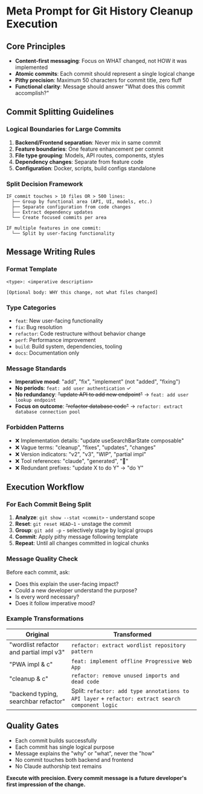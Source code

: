 # Meta Prompt for Git History Cleanup Execution

## **Core Principles**
- **Content-first messaging**: Focus on WHAT changed, not HOW it was implemented
- **Atomic commits**: Each commit should represent a single logical change
- **Pithy precision**: Maximum 50 characters for commit title, zero fluff
- **Functional clarity**: Message should answer "What does this commit accomplish?"

## **Commit Splitting Guidelines**

### **Logical Boundaries for Large Commits**
1. **Backend/Frontend separation**: Never mix in same commit
2. **Feature boundaries**: One feature enhancement per commit
3. **File type grouping**: Models, API routes, components, styles
4. **Dependency changes**: Separate from feature code
5. **Configuration**: Docker, scripts, build configs standalone

### **Split Decision Framework**
```
IF commit touches > 10 files OR > 500 lines:
  ├── Group by functional area (API, UI, models, etc.)
  ├── Separate configuration from code changes  
  ├── Extract dependency updates
  └── Create focused commits per area

IF multiple features in one commit:
  └── Split by user-facing functionality
```

## **Message Writing Rules**

### **Format Template**
```
<type>: <imperative description>

[Optional body: WHY this change, not what files changed]
```

### **Type Categories**
- `feat`: New user-facing functionality
- `fix`: Bug resolution  
- `refactor`: Code restructure without behavior change
- `perf`: Performance improvement
- `build`: Build system, dependencies, tooling
- `docs`: Documentation only

### **Message Standards**
- **Imperative mood**: "add", "fix", "implement" (not "added", "fixing")
- **No periods**: `feat: add user authentication` ✓
- **No redundancy**: ~~"update API to add new endpoint"~~ → `feat: add user lookup endpoint`
- **Focus on outcome**: ~~"refactor database code"~~ → `refactor: extract database connection pool`

### **Forbidden Patterns**
- ❌ Implementation details: "update useSearchBarState composable"
- ❌ Vague terms: "cleanup", "fixes", "updates", "changes"  
- ❌ Version indicators: "v2", "v3", "WIP", "partial impl"
- ❌ Tool references: "claude", "generated", "🤖"
- ❌ Redundant prefixes: "update X to do Y" → "do Y"

## **Execution Workflow**

### **For Each Commit Being Split**
1. **Analyze**: `git show --stat <commit>` - understand scope
2. **Reset**: `git reset HEAD~1` - unstage the commit
3. **Group**: `git add -p` - selectively stage by logical groups
4. **Commit**: Apply pithy message following template
5. **Repeat**: Until all changes committed in logical chunks

### **Message Quality Check**
Before each commit, ask:
- Does this explain the user-facing impact?
- Could a new developer understand the purpose?
- Is every word necessary?
- Does it follow imperative mood?

### **Example Transformations**
| Original | Transformed |
|----------|-------------|
| "wordlist refactor and partial impl v3" | `refactor: extract wordlist repository pattern` |
| "PWA impl & c" | `feat: implement offline Progressive Web App` |
| "cleanup & c" | `refactor: remove unused imports and dead code` |
| "backend typing, searchbar refactor" | Split: `refactor: add type annotations to API layer` + `refactor: extract search component logic` |

## **Quality Gates**
- Each commit builds successfully
- Each commit has single logical purpose  
- Message explains the "why" or "what", never the "how"
- No commit touches both backend and frontend
- No Claude authorship text remains

**Execute with precision. Every commit message is a future developer's first impression of the change.**